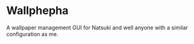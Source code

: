 Wallphepha
==========

A wallpaper management GUI for Natsuki and well anyone with a similar 
configuration as me.
